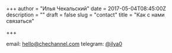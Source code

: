 +++
author = "Илья Чекальский"
date = 2017-05-04T08:45:00Z
description = ""
draft = false
slug = "contact"
title = "Как с нами связаться"

+++

email: [hello@chechannel.com](mailto:hello@chechannel.com)
telegram: [@ilya0](https://t.me/ilya0)